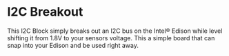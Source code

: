 I2C Breakout
=====================

This I2C Block simply breaks out an I2C bus on the Intel® Edison while level shifting it from 1.8V to your sensors voltage. This a simple board that can snap into your Edison and be used right away.

